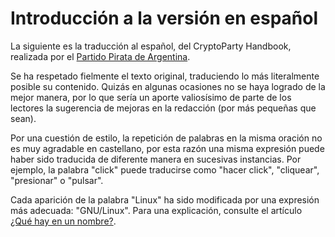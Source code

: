 Introducción a la versión en español
====================================

La siguiente es la traducción al español, del CryptoParty Handbook, realizada por el [Partido Pirata de Argentina](http://www.partidopirata.com.ar). 

Se ha respetado fielmente el texto original, traduciendo lo más literalmente posible su contenido. Quizás en algunas ocasiones no se haya logrado de la mejor manera, por lo que sería un aporte valiosísimo de parte de los lectores la sugerencia de mejoras en la redacción (por más pequeñas que sean).

Por una cuestión de estilo, la repetición de palabras en la misma oración no es muy agradable en castellano, por esta razón una misma expresión puede haber sido traducida de diferente manera en sucesivas instancias. Por ejemplo, la palabra "click" puede traducirse como "hacer click", "cliquear", "presionar" o "pulsar".

Cada aparición de la palabra "Linux" ha sido modificada por una expresión más adecuada: "GNU/Linux". Para una explicación, consulte el artículo [¿Qué hay en un nombre?](https://www.gnu.org/gnu/why-gnu-linux.es.html).
